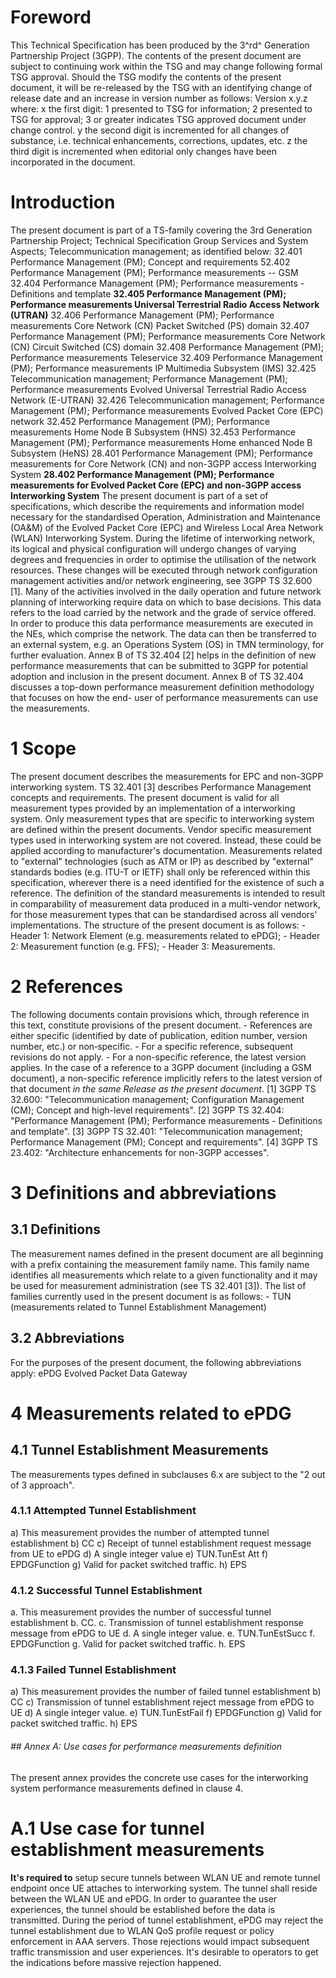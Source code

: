 # Foreword
This Technical Specification has been produced by the 3^rd^ Generation
Partnership Project (3GPP).
The contents of the present document are subject to continuing work within the
TSG and may change following formal TSG approval. Should the TSG modify the
contents of the present document, it will be re-released by the TSG with an
identifying change of release date and an increase in version number as
follows:
Version x.y.z
where:
x the first digit:
1 presented to TSG for information;
2 presented to TSG for approval;
3 or greater indicates TSG approved document under change control.
y the second digit is incremented for all changes of substance, i.e. technical
enhancements, corrections, updates, etc.
z the third digit is incremented when editorial only changes have been
incorporated in the document.
# Introduction
The present document is part of a TS-family covering the 3rd Generation
Partnership Project; Technical Specification Group Services and System
Aspects; Telecommunication management; as identified below:
32.401 Performance Management (PM); Concept and requirements
52.402 Performance Management (PM); Performance measurements -- GSM
32.404 Performance Management (PM); Performance measurements - Definitions and
template
**32.405 Performance Management (PM); Performance measurements Universal
Terrestrial Radio Access Network (UTRAN)**
32.406 Performance Management (PM); Performance measurements Core Network (CN)
Packet Switched (PS) domain
32.407 Performance Management (PM); Performance measurements Core Network (CN)
Circuit Switched (CS) domain
32.408 Performance Management (PM); Performance measurements Teleservice
32.409 Performance Management (PM); Performance measurements IP Multimedia
Subsystem (IMS)
32.425 Telecommunication management; Performance Management (PM); Performance
measurements Evolved Universal Terrestrial Radio Access Network (E-UTRAN)
32.426 Telecommunication management; Performance Management (PM); Performance
measurements Evolved Packet Core (EPC) network
32.452 Performance Management (PM); Performance measurements Home Node B
Subsystem (HNS)
32.453 Performance Management (PM); Performance measurements Home enhanced
Node B Subsystem (HeNS)
28.401 Performance Management (PM); Performance measurements for Core Network
(CN) and non-3GPP access Interworking System
**28.402 Performance Management (PM); Performance measurements for Evolved
Packet Core (EPC) and non-3GPP access Interworking System**
The present document is part of a set of specifications, which describe the
requirements and information model necessary for the standardised Operation,
Administration and Maintenance (OA&M) of the Evolved Packet Core (EPC) and
Wireless Local Area Network (WLAN) Interworking System.
During the lifetime of interworking network, its logical and physical
configuration will undergo changes of varying degrees and frequencies in order
to optimise the utilisation of the network resources. These changes will be
executed through network configuration management activities and/or network
engineering, see 3GPP TS 32.600 [1].
Many of the activities involved in the daily operation and future network
planning of interworking require data on which to base decisions. This data
refers to the load carried by the network and the grade of service offered. In
order to produce this data performance measurements are executed in the NEs,
which comprise the network. The data can then be transferred to an external
system, e.g. an Operations System (OS) in TMN terminology, for further
evaluation.
Annex B of TS 32.404 [2] helps in the definition of new performance
measurements that can be submitted to 3GPP for potential adoption and
inclusion in the present document. Annex B of TS 32.404 discusses a top-down
performance measurement definition methodology that focuses on how the end-
user of performance measurements can use the measurements.
# 1 Scope
The present document describes the measurements for EPC and non-3GPP
interworking system.
TS 32.401 [3] describes Performance Management concepts and requirements.
The present document is valid for all measurement types provided by an
implementation of a interworking system. Only measurement types that are
specific to interworking system are defined within the present documents.
Vendor specific measurement types used in interworking system are not covered.
Instead, these could be applied according to manufacturer\'s documentation.
Measurements related to \"external\" technologies (such as ATM or IP) as
described by \"external\" standards bodies (e.g. ITU-T or IETF) shall only be
referenced within this specification, wherever there is a need identified for
the existence of such a reference.
The definition of the standard measurements is intended to result in
comparability of measurement data produced in a multi-vendor network, for
those measurement types that can be standardised across all vendors\'
implementations.
The structure of the present document is as follows:
\- Header 1: Network Element (e.g. measurements related to ePDG);
\- Header 2: Measurement function (e.g. FFS);
\- Header 3: Measurements.
# 2 References
The following documents contain provisions which, through reference in this
text, constitute provisions of the present document.
\- References are either specific (identified by date of publication, edition
number, version number, etc.) or non‑specific.
\- For a specific reference, subsequent revisions do not apply.
\- For a non-specific reference, the latest version applies. In the case of a
reference to a 3GPP document (including a GSM document), a non-specific
reference implicitly refers to the latest version of that document _in the
same Release as the present document_.
[1] 3GPP TS 32.600: \"Telecommunication management; Configuration Management
(CM); Concept and high-level requirements\".
[2] 3GPP TS 32.404: \"Performance Management (PM); Performance measurements -
Definitions and template\".
[3] 3GPP TS 32.401: \"Telecommunication management; Performance Management
(PM); Concept and requirements\".
[4] 3GPP TS 23.402: \"Architecture enhancements for non-3GPP accesses\".
# 3 Definitions and abbreviations
## 3.1 Definitions
The measurement names defined in the present document are all beginning with a
prefix containing the measurement family name. This family name identifies all
measurements which relate to a given functionality and it may be used for
measurement administration (see TS 32.401 [3]).
The list of families currently used in the present document is as follows:
\- TUN (measurements related to Tunnel Establishment Management)
## 3.2 Abbreviations
For the purposes of the present document, the following abbreviations apply:
ePDG Evolved Packet Data Gateway
# 4 Measurements related to ePDG
## 4.1 Tunnel Establishment Measurements
The measurements types defined in subclauses 6.x are subject to the \"2 out of
3 approach\".
### 4.1.1 Attempted Tunnel Establishment
a) This measurement provides the number of attempted tunnel establishment
b) CC
c) Receipt of tunnel establishment request message from UE to ePDG
d) A single integer value
e) TUN.TunEst Att
f) EPDGFunction
g) Valid for packet switched traffic.
h) EPS
### 4.1.2 Successful Tunnel Establishment
a. This measurement provides the number of successful tunnel establishment
b. CC.
c. Transmission of tunnel establishment response message from ePDG to UE
d. A single integer value.
e. TUN.TunEstSucc
f. EPDGFunction
g. Valid for packet switched traffic.
h. EPS
### 4.1.3 Failed Tunnel Establishment
a) This measurement provides the number of failed tunnel establishment
b) CC
c) Transmission of tunnel establishment reject message from ePDG to UE
d) A single integer value.
e) TUN.TunEstFail
f) EPDGFunction
g) Valid for packet switched traffic.
h) EPS
###### ## Annex A: Use cases for performance measurements definition
The present annex provides the concrete use cases for the interworking system
performance measurements defined in clause 4.
# A.1 Use case for tunnel establishment measurements
**It's required to** setup secure tunnels between WLAN UE and remote tunnel
endpoint once UE attaches to interworking system. The tunnel shall reside
between the WLAN UE and ePDG. In order to guarantee the user experiences, the
tunnel should be established before the data is transmitted. During the period
of tunnel establishment, ePDG may reject the tunnel establishment due to WLAN
QoS profile request or policy enforcement in AAA servers. Those rejections
would impact subsequent traffic transmission and user experiences. It's
desirable to operators to get the indications before massive rejection
happened.
#